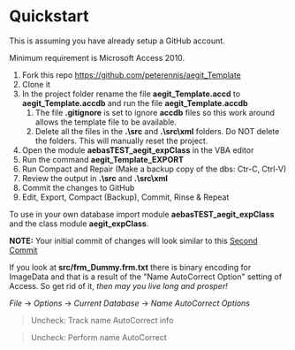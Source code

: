 # Quickstart

This is assuming you have already setup a GitHub account.

Minimum requirement is Microsoft Access 2010.

1. Fork this repo https://github.com/peterennis/aegit_Template
2. Clone it
3. In the project folder rename the file **aegit_Template.accd** to **aegit_Template.accdb** and run the file **aegit_Template.accdb**
	1. The file **.gitignore** is set to ignore **accdb** files so this work around allows the template file to be available.
	2. Delete all the files in the **.\src** and **.\src\xml** folders. Do NOT delete the folders. This will manually reset the project.
4. Open the module **aebasTEST_aegit_expClass** in the VBA editor
5. Run the command **aegit_Template_EXPORT**
7. Run Compact and Repair (Make a backup copy of the dbs: Ctr-C, Ctrl-V) 
8. Review the output in **.\src** and **.\src\xml**
9. Commit the changes to GitHub
10. Edit, Export, Compact (Backup), Commit, Rinse & Repeat

To use in your own database import module **aebasTEST_aegit_expClass** and
the class module **aegit_expClass**.
  
**NOTE:** Your initial commit of changes will look similar to this
[Second Commit](https://github.com/peterennis/aegit_Template/commit/dd71ff55a71372abcbeadec7ce250f09ff4ad6bd)

If you look at **src/frm_Dummy.frm.txt** there is binary encoding for ImageData
and that is a result of the "Name AutoCorrect Option" setting of Access. So get
rid of it, *then may you live long and prosper!*

*File* -> *Options* -> *Current Database* -> *Name AutoCorrect Options*
>Uncheck: Track name AutoCorrect info

>Uncheck: Perform name AutoCorrect
